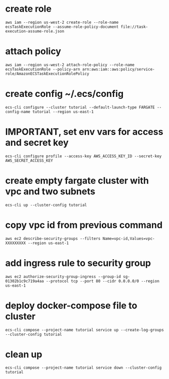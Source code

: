 # create role 
```
aws iam --region us-west-2 create-role --role-name ecsTaskExecutionRole --assume-role-policy-document file://task-execution-assume-role.json 
```
# attach policy
```
aws iam --region us-west-2 attach-role-policy --role-name ecsTaskExecutionRole --policy-arn arn:aws:iam::aws:policy/service-role/AmazonECSTaskExecutionRolePolicy 
```

# create config ~/.ecs/config 
```
ecs-cli configure --cluster tutorial --default-launch-type FARGATE --config-name tutorial --region us-east-1 
```

# IMPORTANT, set env vars for access and secret key 
```
ecs-cli configure profile --access-key AWS_ACCESS_KEY_ID --secret-key AWS_SECRET_ACCESS_KEY 
``` 

# create empty fargate cluster with vpc and two subnets 
```
ecs-cli up --cluster-config tutorial
``` 

# copy vpc id from previous command 
```
aws ec2 describe-security-groups --filters Name=vpc-id,Values=vpc-XXXXXXXXX --region us-east-1
``` 

# add ingress rule to security group 
```
aws ec2 authorize-security-group-ingress --group-id sg-01302b1c9c719a4aa --protocol tcp --port 80 --cidr 0.0.0.0/0 --region us-east-1 
``` 

# deploy docker-compose file to cluster 
```
ecs-cli compose --project-name tutorial service up --create-log-groups --cluster-config tutorial
``` 

# clean up
```
ecs-cli compose --project-name tutorial service down --cluster-config tutorial
```
